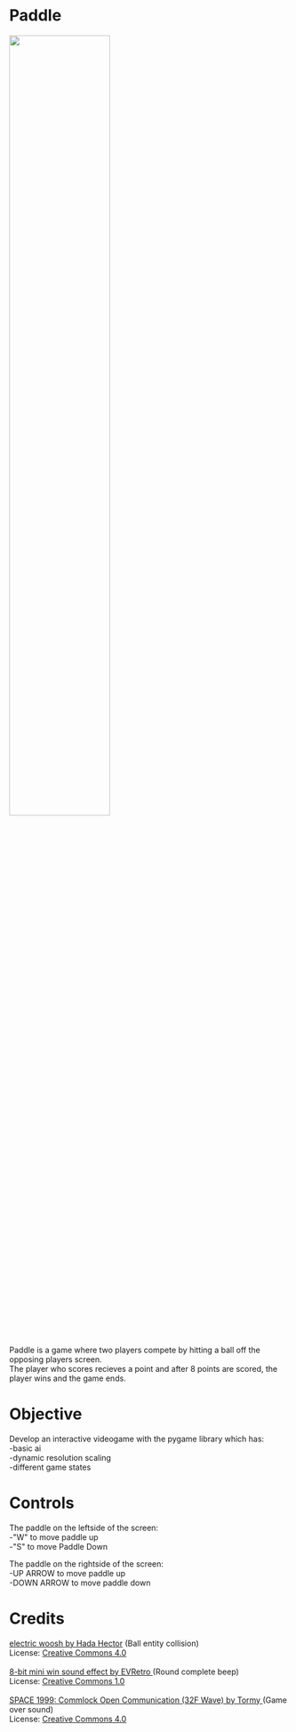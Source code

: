 # Paddle
<image src= "https://user-images.githubusercontent.com/60895903/173858440-5e9bca47-4b53-4e98-84fc-05e17601011a.png" width = "60%" height = "60%"><br/> <br/>
Paddle is a game where two players compete by hitting a ball off the opposing players screen.<br/>The player who scores recieves a point and after 8 points are scored, the player wins and the game ends.



# Objective
Develop an interactive videogame with the pygame library which has: <br/>
-basic ai <br/>
-dynamic resolution scaling <br/>
-different game states

# Controls
The paddle on the leftside of the screen:<br/>
-"W" to move paddle up<br/>
-"S" to move Paddle Down<br/>

The paddle on the rightside of the screen:<br/>
-UP ARROW to move paddle up<br/>
-DOWN ARROW to move paddle down<br/>

# Credits
<a href="https://freesound.org/people/HadaHector/sounds/446383/ ">electric woosh by Hada Hector</a> (Ball entity collision)
<br />
License: <a href="https://creativecommons.org/licenses/by/4.0/legalcode">Creative Commons 4.0</a>
<br /><br />
<a href = "https://freesound.org/people/Tormy/sounds/564650/ " >8-bit mini win sound effect by EVRetro </a> (Round complete beep)
<br />
License: <a href="https://creativecommons.org/publicdomain/zero/1.0/legalcode">Creative Commons 1.0</a>
<br /><br />
<a href = "https://freesound.org/people/EVRetro/sounds/535840/" >SPACE 1999: Commlock Open Communication (32F Wave) by Tormy </a> (Game over sound)
<br />
License: <a href="https://creativecommons.org/licenses/by/4.0/legalcode">Creative Commons 4.0</a>

